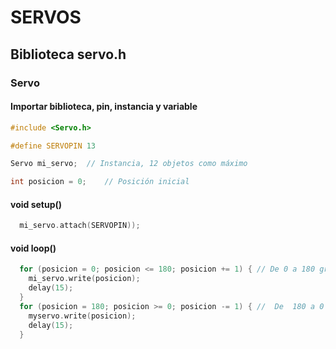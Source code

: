 # SERVOS

## Biblioteca servo.h

### Servo

#### Importar biblioteca, pin, instancia y variable
```c
#include <Servo.h>

#define SERVOPIN 13

Servo mi_servo;  // Instancia, 12 objetos como máximo

int posicion = 0;    // Posición inicial
```

#### void setup()
```c
  mi_servo.attach(SERVOPIN));
```
#### void loop() 
```c
  for (posicion = 0; posicion <= 180; posicion += 1) { // De 0 a 180 grados, un paso = un grado
    mi_servo.write(posicion);
    delay(15);
  }
  for (posicion = 180; posicion >= 0; posicion -= 1) { //  De  180 a 0 grados
    myservo.write(posicion); 
    delay(15);                       
  }
```
